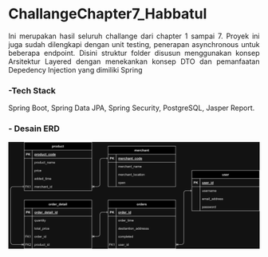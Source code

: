 # ChallangeChapter7_Habbatul

<p align="justify">Ini merupakan hasil seluruh challange dari chapter 1 sampai 7. Proyek ini juga sudah dilengkapi dengan unit testing, penerapan asynchronous untuk beberapa endpoint. Disini struktur folder disusun menggunakan konsep Arsitektur Layered dengan menekankan konsep DTO dan pemanfaatan Depedency Injection yang dimiliki Spring</p>

### -Tech Stack
<p>Spring Boot, Spring Data JPA, Spring Security, PostgreSQL, Jasper Report.</p>

### - Desain ERD
<img src="erd_new.png">

